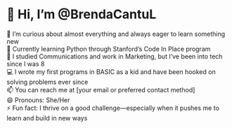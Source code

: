 # 👋 Hi, I’m @BrendaCantuL

👀 I’m curious about almost everything and always eager to learn something new  
🌱 Currently learning Python through Stanford’s Code In Place program  
💼 I studied Communications and work in Marketing, but I’ve been into tech since I was 8  
💻 I wrote my first programs in BASIC as a kid and have been hooked on solving problems ever since  
📫 You can reach me at [your email or preferred contact method]  
😄 Pronouns: She/Her  
⚡ Fun fact: I thrive on a good challenge—especially when it pushes me to learn and build in new ways
